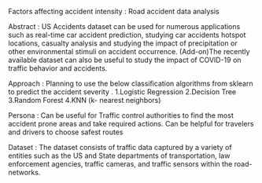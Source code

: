 Factors affecting accident intensity : Road accident data analysis


Abstract :
US Accidents dataset can be used for numerous applications such as real-time car accident prediction, studying car accidents hotspot locations, casualty analysis and studying the impact of precipitation or other environmental stimuli on accident occurrence. (Add-on)The recently available dataset can also be useful to study the impact of COVID-19 on traffic behavior and accidents.

Approach :
Planning to use the below classification algorithms from sklearn to predict the accident severity .
1.Logistic Regression 
2.Decision Tree
3.Random Forest
4.KNN (k- nearest neighbors)

Persona :
Can be useful for Traffic control authorities to find the most accident prone areas and take required actions.
Can be helpful for travelers and drivers to choose safest routes

Dataset : 
The dataset consists of traffic data captured by a variety of entities such as the US and State departments of transportation, law enforcement agencies, traffic cameras, and traffic sensors within the road-networks.

